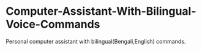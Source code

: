 # Computer-Assistant-With-Bilingual-Voice-Commands
Personal computer assistant with bilingual(Bengali,English) commands.
